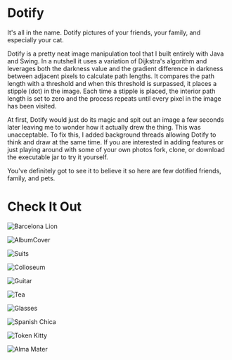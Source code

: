 Dotify
======

It's all in the name. Dotify pictures of your friends, your family, and especially your cat.

Dotify is a pretty neat image manipulation tool that I built entirely with Java and Swing.
In a nutshell it uses a variation of Dijkstra's algorithm and leverages both the darkness value and the
gradient difference in darkness between adjacent pixels to calculate path lengths. It compares the path 
length with a threshold and when this threshold is surpassed, it places a stipple (dot) in the image.  Each 
time a stipple is placed, the interior path length is set to zero and the process repeats until every pixel
in the image has been visited.

At first, Dotify would just do its magic and spit out an image a few seconds later leaving me to wonder how it actually
drew the thing. This was unacceptable. To fix this, I added
background threads allowing Dotify to think and draw at the same time. If you are interested in adding features
or just playing around with some of your own photos fork, clone, or download the executable jar to try it yourself.

You've definitely got to see it to believe it so here are few dotified friends, family, and pets.

Check It Out
============

![Barcelona Lion](examples/barcalion.jpg)

![AlbumCover](examples/album_cover.png)

![Suits](examples/class.png)

![Colloseum](examples/colo.jpg)

![Guitar](examples/guitar.png)

![Tea](examples/jason.png)

![Glasses](examples/lucas_looney.png)

![Spanish Chica](examples/maria.png)

![Token Kitty](examples/mj.png)

![Alma Mater](examples/rotunda.jpg)
